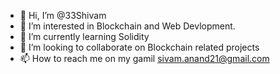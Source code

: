 - 👋 Hi, I’m @33Shivam
- 👀 I’m interested in Blockchain and Web Devlopment.
- 🌱 I’m currently learning Solidity
- 💞️ I’m looking to collaborate on Blockchain related projects
- 📫 How to reach me on my gamil sivam.anand21@gmail.com

<!---
33Shivam/33Shivam is a ✨ special ✨ repository because its `README.md` (this file) appears on your GitHub profile.
You can click the Preview link to take a look at your changes.
--->

